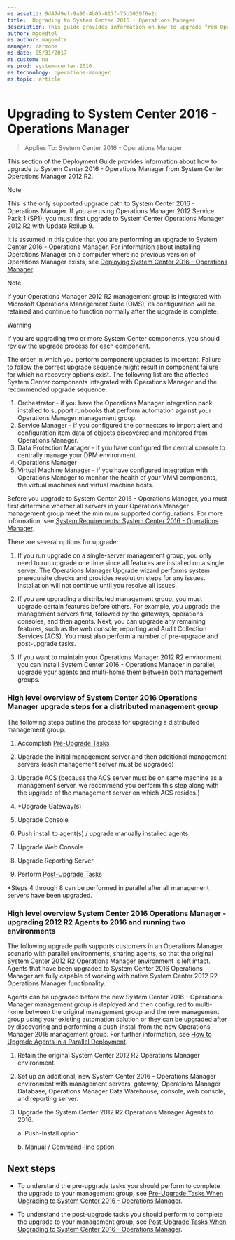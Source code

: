 ```yaml
---
ms.assetid: 9d47d9ef-9a95-4b05-817f-75b3039f6e2c
title:  Upgrading to System Center 2016 - Operations Manager
description: This guide provides information on how to upgrade from Operations Manager 2012 R2 to Operations Manager 2016.
author: mgoedtel
ms.author: magoedte
manager: carmonm
ms.date: 05/31/2017
ms.custom: na
ms.prod: system-center-2016
ms.technology: operations-manager
ms.topic: article
---
```


# Upgrading to System Center 2016 - Operations Manager

>Applies To: System Center 2016 - Operations Manager


This section of the Deployment Guide provides information about how to upgrade to System Center 2016 - Operations Manager from System Center Operations Manager 2012 R2.

> [!NOTE]
> This is the only supported upgrade path to System Center 2016 - Operations Manager. If you are using Operations Manager 2012 Service Pack 1 (SP1), you must first upgrade to System Center Operations Manager 2012 R2 with Update Rollup 9.

It is assumed in this guide that you are performing an upgrade to System Center 2016 -  Operations Manager. For information about installing Operations Manager on a computer where no previous version of Operations Manager exists, see [Deploying System Center 2016 - Operations Manager](deploy-overview.md).

> [!NOTE]
> If your Operations Manager 2012 R2 management group is integrated with Microsoft Operations Management Suite (OMS), its configuration will be retained and continue to function normally after the upgrade is complete.  

> [!WARNING]
> If you are upgrading two or more System Center components, you should review the upgrade process for each component.
>  
> The order in which you perform component upgrades is important. Failure to follow the correct upgrade sequence might result in component failure for which no recovery options exist. The following list are the affected System Center components integrated with Operations Manager and the recommended upgrade sequence:
> 
   > 1. Orchestrator - if you have the Operations Manager integration pack installed to support runbooks that perform automation against your Operations Manager management group. 
   > 2. Service Manager - if you configured the connectors to import alert and configuration item data of objects discovered and monitored from Operations Manager. 
   > 3. Data Protection Manager - if you have configured the central console to centrally manage your DPM environment.
   > 4. Operations Manager
   > 5. Virtual Machine Manager - if you have configured integration with Operations Manager to monitor the health of your VMM components, the virtual machines and virtual machine hosts.

Before you upgrade to System Center 2016 - Operations Manager, you must first determine whether all servers in your Operations Manager management group meet the minimum supported configurations. For more information, see [System Requirements: System Center 2016 - Operations Manager](plan-system-requirements.md).

There are several options for upgrade:

1. If you run upgrade on a single-server management group, you only need to run upgrade one time since all features are installed on a single server. The Operations Manager Upgrade wizard performs system prerequisite checks and provides resolution steps for any issues. Installation will not continue until you resolve all issues.

2. If you are upgrading a distributed management group, you must upgrade certain features before others. For example, you upgrade the management servers first, followed by the gateways, operations consoles, and then agents. Next, you can upgrade any remaining features, such as the web console, reporting and Audit Collection Services (ACS). You must also perform a number of pre-upgrade and post-upgrade tasks.

3. If you want to maintain your Operations Manager 2012 R2 environment you can install System Center 2016 - Operations Manager in parallel, upgrade your agents and multi-home them between both management groups.

### High level overview of System Center 2016 Operations Manager upgrade steps for a distributed management group

The following steps outline the process for upgrading a distributed management group:

1. Accomplish [Pre-Upgrade Tasks](deploy-upgrade-pretasks.md)

2. Upgrade the initial management server and then additional management servers (each management server must be upgraded)

3. Upgrade ACS (because the ACS server must be on same machine as a management server, we recommend you perform this step along with the upgrade of the management server on which ACS resides.)

4. \*Upgrade Gateway(s)

5. Upgrade Console

6. Push install to agent(s) / upgrade manually installed agents

7. Upgrade Web Console

8. Upgrade Reporting Server

9. Perform [Post-Upgrade Tasks](deploy-upgrade-post-tasks.md)

\*Steps 4 through 8 can be performed in parallel after all management servers have been upgraded.


### High level overview System Center 2016 Operations Manager - upgrading 2012 R2 Agents to 2016 and running two environments

The following upgrade path supports customers in an Operations Manager scenario with parallel environments, sharing agents, so that the original System Center 2012 R2 Operations Manager environment is left intact. Agents that have been upgraded to System Center 2016 Operations Manager are fully capable of working with native System Center 2012 R2 Operations Manager functionality.  

Agents can be upgraded before the new System Center 2016 - Operations Manager management group is deployed and then configured to multi-home between the original management group and the new management group using your existing automation solution or they can be upgraded after by discovering and performing a push-install from the new Operations Manager 2016 management group.  For further information, see [How to Upgrade Agents in a Parallel Deployment](deploy-upgrade-agents-parallel.md).  

1. Retain the original System Center 2012 R2 Operations Manager environment.

2. Set up an additional, new System Center 2016 - Operations Manager environment with management servers, gateway, Operations Manager Database, Operations Manager Data Warehouse, console, web console, and reporting server.

3. Upgrade the System Center 2012 R2 Operations Manager Agents to 2016.

    a. Push-Install option

    b. Manual / Command-line option

## Next steps

- To understand the pre-upgrade tasks you should perform to complete the upgrade to your management group, see [Pre-Upgrade Tasks When Upgrading to System Center 2016 - Operations Manager](deploy-upgrade-pretasks.md).

- To understand the post-upgrade tasks you should perform to complete the upgrade to your management group, see [Post-Upgrade Tasks When Upgrading to System Center 2016 - Operations Manager](deploy-upgrade-post-tasks.md).

